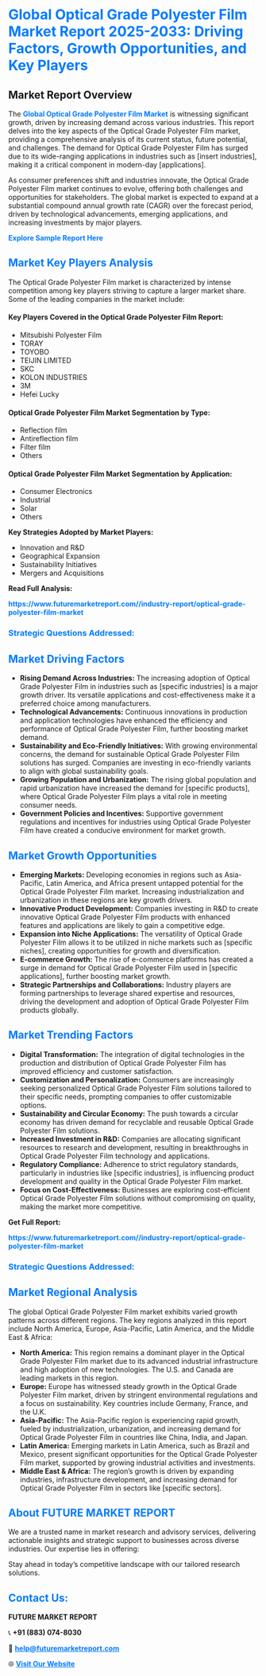 <h1 style="color: #007BFF;">Global Optical Grade Polyester Film Market Report 2025-2033: Driving Factors, Growth Opportunities, and Key Players</h1>

<section id="overview">
<h2>Market Report Overview</h2>
<p>The <a href="https://www.futuremarketreport.com//industry-report/optical-grade-polyester-film-market" style="color: #007BFF; text-decoration: none;"><strong>Global Optical Grade Polyester Film Market</strong></a> is witnessing significant growth, driven by increasing demand across various industries. This report delves into the key aspects of the Optical Grade Polyester Film market, providing a comprehensive analysis of its current status, future potential, and challenges. The demand for Optical Grade Polyester Film has surged due to its wide-ranging applications in industries such as [insert industries], making it a critical component in modern-day [applications].</p>
<p>As consumer preferences shift and industries innovate, the Optical Grade Polyester Film market continues to evolve, offering both challenges and opportunities for stakeholders. The global market is expected to expand at a substantial compound annual growth rate (CAGR) over the forecast period, driven by technological advancements, emerging applications, and increasing investments by major players.</p>
</section>

<section id="overview">
<p><a href="https://www.futuremarketreport.com//request-sample/reportId=46480" style="color: #007BFF; text-decoration: none;"><strong>Explore Sample Report Here</strong></a></p>
</section>

<section id="key-players">
<h2 style="color: #007BFF;">Market Key Players Analysis</h2>
<p>The Optical Grade Polyester Film market is characterized by intense competition among key players striving to capture a larger market share. Some of the leading companies in the market include:</p>
<h4>Key Players Covered in the Optical Grade Polyester Film Report:</h4>
<ul><li>Mitsubishi Polyester Film</li><li>TORAY</li><li>TOYOBO</li><li>TEIJIN LIMITED</li><li>SKC</li><li>KOLON INDUSTRIES</li><li>3M</li><li>Hefei Lucky</li></ul>
<h4>Optical Grade Polyester Film Market Segmentation by Type:</h4>
<ul><li>Reflection film</li><li>Antireflection film</li><li>Filter film</li><li>Others</li></ul>

<h4>Optical Grade Polyester Film Market Segmentation by Application:</h4>
<ul><li>Consumer Electronics</li><li>Industrial</li><li>Solar</li><li>Others</li></ul>
<p><strong>Key Strategies Adopted by Market Players:</strong></p>
<ul>
<li>Innovation and R&D</li>
<li>Geographical Expansion</li>
<li>Sustainability Initiatives</li>
<li>Mergers and Acquisitions</li>
</ul>
</section>

<section>
<p><strong>Read Full Analysis: </strong></p><a href="https://www.futuremarketreport.com//industry-report/optical-grade-polyester-film-market" style="color: #007BFF; text-decoration: none;"><strong>https://www.futuremarketreport.com//industry-report/optical-grade-polyester-film-market</strong></a>
<h3 style="color: #007BFF;">Strategic Questions Addressed:</h3>
</section>

<section id="driving-factors">
<h2 style="color: #007BFF;">Market Driving Factors</h2>
<ul>
<li><strong>Rising Demand Across Industries:</strong> The increasing adoption of Optical Grade Polyester Film in industries such as [specific industries] is a major growth driver. Its versatile applications and cost-effectiveness make it a preferred choice among manufacturers.</li>
<li><strong>Technological Advancements:</strong> Continuous innovations in production and application technologies have enhanced the efficiency and performance of Optical Grade Polyester Film, further boosting market demand.</li>
<li><strong>Sustainability and Eco-Friendly Initiatives:</strong> With growing environmental concerns, the demand for sustainable Optical Grade Polyester Film solutions has surged. Companies are investing in eco-friendly variants to align with global sustainability goals.</li>
<li><strong>Growing Population and Urbanization:</strong> The rising global population and rapid urbanization have increased the demand for [specific products], where Optical Grade Polyester Film plays a vital role in meeting consumer needs.</li>
<li><strong>Government Policies and Incentives:</strong> Supportive government regulations and incentives for industries using Optical Grade Polyester Film have created a conducive environment for market growth.</li>
</ul>
</section>

<section id="growth-opportunities">
<h2 style="color: #007BFF;">Market Growth Opportunities</h2>
<ul>
<li><strong>Emerging Markets:</strong> Developing economies in regions such as Asia-Pacific, Latin America, and Africa present untapped potential for the Optical Grade Polyester Film market. Increasing industrialization and urbanization in these regions are key growth drivers.</li>
<li><strong>Innovative Product Development:</strong> Companies investing in R&D to create innovative Optical Grade Polyester Film products with enhanced features and applications are likely to gain a competitive edge.</li>
<li><strong>Expansion into Niche Applications:</strong> The versatility of Optical Grade Polyester Film allows it to be utilized in niche markets such as [specific niches], creating opportunities for growth and diversification.</li>
<li><strong>E-commerce Growth:</strong> The rise of e-commerce platforms has created a surge in demand for Optical Grade Polyester Film used in [specific applications], further boosting market growth.</li>
<li><strong>Strategic Partnerships and Collaborations:</strong> Industry players are forming partnerships to leverage shared expertise and resources, driving the development and adoption of Optical Grade Polyester Film products globally.</li>
</ul>
</section>

<section id="trending-factors">
<h2 style="color: #007BFF;">Market Trending Factors</h2>
<ul>
<li><strong>Digital Transformation:</strong> The integration of digital technologies in the production and distribution of Optical Grade Polyester Film has improved efficiency and customer satisfaction.</li>
<li><strong>Customization and Personalization:</strong> Consumers are increasingly seeking personalized Optical Grade Polyester Film solutions tailored to their specific needs, prompting companies to offer customizable options.</li>
<li><strong>Sustainability and Circular Economy:</strong> The push towards a circular economy has driven demand for recyclable and reusable Optical Grade Polyester Film solutions.</li>
<li><strong>Increased Investment in R&D:</strong> Companies are allocating significant resources to research and development, resulting in breakthroughs in Optical Grade Polyester Film technology and applications.</li>
<li><strong>Regulatory Compliance:</strong> Adherence to strict regulatory standards, particularly in industries like [specific industries], is influencing product development and quality in the Optical Grade Polyester Film market.</li>
<li><strong>Focus on Cost-Effectiveness:</strong> Businesses are exploring cost-efficient Optical Grade Polyester Film solutions without compromising on quality, making the market more competitive.</li>
</ul>
</section>

<section>
<p><strong>Get Full Report: </strong></p><a href="https://www.futuremarketreport.com//industry-report/optical-grade-polyester-film-market" style="color: #007BFF; text-decoration: none;"><strong>https://www.futuremarketreport.com//industry-report/optical-grade-polyester-film-market</strong></a>
<h3 style="color: #007BFF;">Strategic Questions Addressed:</h3>
</section>


<section id="regional-analysis">
<h2 style="color: #007BFF;">Market Regional Analysis</h2>
<p>The global Optical Grade Polyester Film market exhibits varied growth patterns across different regions. The key regions analyzed in this report include North America, Europe, Asia-Pacific, Latin America, and the Middle East & Africa:</p>
<ul>
<li><strong>North America:</strong> This region remains a dominant player in the Optical Grade Polyester Film market due to its advanced industrial infrastructure and high adoption of new technologies. The U.S. and Canada are leading markets in this region.</li>
<li><strong>Europe:</strong> Europe has witnessed steady growth in the Optical Grade Polyester Film market, driven by stringent environmental regulations and a focus on sustainability. Key countries include Germany, France, and the U.K.</li>
<li><strong>Asia-Pacific:</strong> The Asia-Pacific region is experiencing rapid growth, fueled by industrialization, urbanization, and increasing demand for Optical Grade Polyester Film in countries like China, India, and Japan.</li>
<li><strong>Latin America:</strong> Emerging markets in Latin America, such as Brazil and Mexico, present significant opportunities for the Optical Grade Polyester Film market, supported by growing industrial activities and investments.</li>
<li><strong>Middle East & Africa:</strong> The region’s growth is driven by expanding industries, infrastructure development, and increasing demand for Optical Grade Polyester Film in sectors like [specific sectors].</li>
</ul>
</section>

<footer>
<h2 style="color: #007BFF;">About FUTURE MARKET REPORT</h2>
<p>We are a trusted name in market research and advisory services, delivering actionable insights and strategic support to businesses across diverse industries. Our expertise lies in offering:</p>

<p>Stay ahead in today’s competitive landscape with our tailored research solutions.</p>

<h2 style="color: #007BFF;">Contact Us:</h2>
<p><strong>FUTURE MARKET REPORT</strong></p>
<p>📞 <strong>+91 (883) 074-8030</strong></p>
<p>📧 <strong><a href="mailto:help@futuremarketreport.com" style="color: #007BFF;">help@futuremarketreport.com</a></strong></p>
<p>🌐 <strong><a href="https://www.futuremarketreport.com/" style="color: #007BFF;">Visit Our Website</a></strong></p>
</footer>